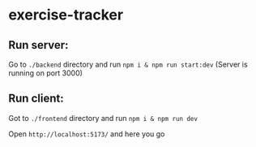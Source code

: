 # exercise-tracker

## Run server:

Go to `./backend` directory and run `npm i & npm run start:dev`
(Server is running on port 3000)

## Run client:

Got to `./frontend` directory and run `npm i & npm run dev`

Open `http://localhost:5173/` and here you go
